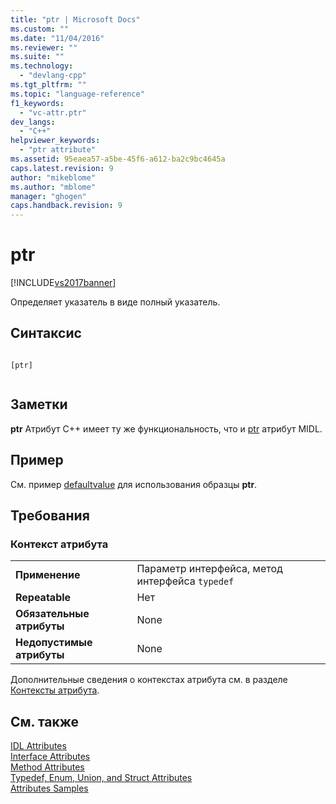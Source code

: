 ```yaml
---
title: "ptr | Microsoft Docs"
ms.custom: ""
ms.date: "11/04/2016"
ms.reviewer: ""
ms.suite: ""
ms.technology: 
  - "devlang-cpp"
ms.tgt_pltfrm: ""
ms.topic: "language-reference"
f1_keywords: 
  - "vc-attr.ptr"
dev_langs: 
  - "C++"
helpviewer_keywords: 
  - "ptr attribute"
ms.assetid: 95eaea57-a5be-45f6-a612-ba2c9bc4645a
caps.latest.revision: 9
author: "mikeblome"
ms.author: "mblome"
manager: "ghogen"
caps.handback.revision: 9
---
```

# ptr
[!INCLUDE[vs2017banner](../assembler/inline/includes/vs2017banner.md)]

Определяет указатель в виде полный указатель.  
  
## Синтаксис  
  
```  
  
[ptr]  
  
```  
  
## Заметки  
 **ptr** Атрибут C\+\+ имеет ту же функциональность, что и  [ptr](http://msdn.microsoft.com/library/windows/desktop/aa367149) атрибут MIDL.  
  
## Пример  
 См. пример [defaultvalue](../Topic/defaultvalue.md) для использования образцы  **ptr**.  
  
## Требования  
  
### Контекст атрибута  
  
|||  
|-|-|  
|**Применение**|Параметр интерфейса, метод интерфейса `typedef`|  
|**Repeatable**|Нет|  
|**Обязательные атрибуты**|None|  
|**Недопустимые атрибуты**|None|  
  
 Дополнительные сведения о контекстах атрибута см. в разделе [Контексты атрибута](../windows/attribute-contexts.md).  
  
## См. также  
 [IDL Attributes](../windows/idl-attributes.md)   
 [Interface Attributes](../windows/interface-attributes.md)   
 [Method Attributes](../windows/method-attributes.md)   
 [Typedef, Enum, Union, and Struct Attributes](../windows/typedef-enum-union-and-struct-attributes.md)   
 [Attributes Samples](http://msdn.microsoft.com/ru-ru/558ebdb2-082f-44dc-b442-d8d33bf7bdb8)